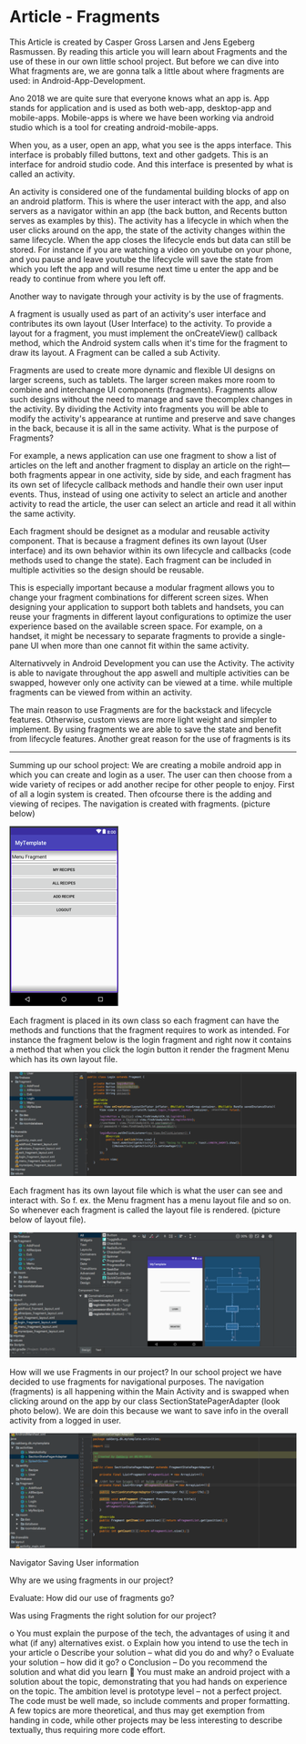 # Article - Fragments

This Article is created by Casper Gross Larsen and Jens Egeberg Rasmussen. By reading this article you will learn about Fragments and the use of these in our own little school project. But before we can dive into What fragments are, we are gonna talk a little about where fragments are used: in Android-App-Development.

Ano 2018 we are quite sure that everyone knows what an app is. App stands for application and is used as both web-app, desktop-app and mobile-apps. Mobile-apps is where we have been working via android studio which is a tool for creating android-mobile-apps. 

When you, as a user, open an app, what you see is the apps interface. This interface is probably filled buttons, text and other gadgets. This is an interface for android studio code. And this interface is presented by what is called an activity.

An activity is considered one of the fundamental building blocks of app on an android platform. This is where the user interact with the app, and also servers as a navigator within an app (the back button, and Recents button serves as examples by this). The activity has a lifecycle in which when the user clicks around on the app, the state of the activity changes within the same lifecycle. When the app closes the lifecycle ends but data can still be stored. For instance if you are watching a video on youtube on your phone, and you pause and leave youtube the lifecycle will save the state from which you left the app and will resume next time u enter the app and be ready to continue from where you left off.

Another way to navigate through your activity is by the use of fragments.

A fragment is usually used as part of an activity's user interface and contributes its own layout (User Interface) to the activity. To provide a layout for a fragment, you must implement the onCreateView() callback method, which the Android system calls when it's time for the fragment to draw its layout. A Fragment can be called a sub Activity.

Fragments are used to create more dynamic and flexible UI designs on larger screens, such as tablets. The larger screen makes more room to combine and interchange UI components (fragments). Fragments allow such designs without the need to manage and save thecomplex changes in the activity. By dividing the Activity into fragments you will be able to modify the activity's appearance at runtime and preserve and save changes in the back, because it is all in the same activity.
What is the purpose of Fragments?

For example, a news application can use one fragment to show a list of articles on the left and another fragment to display an article on the right—both fragments appear in one activity, side by side, and each fragment has its own set of lifecycle callback methods and handle their own user input events. Thus, instead of using one activity to select an article and another activity to read the article, the user can select an article and read it all within the same activity.

Each fragment should be designet as a modular and reusable activity component. That is because a fragment defines its own layout (User interface) and its own behavior within its own lifecycle and callbacks (code methods used to change the state). Each fragment can be included in multiple activities so the design should be reusable. 

This is especially important because a modular fragment allows you to change your fragment combinations for different screen sizes. When designing your application to support both tablets and handsets, you can reuse your fragments in different layout configurations to optimize the user experience based on the available screen space. For example, on a handset, it might be necessary to separate fragments to provide a single-pane UI when more than one cannot fit within the same activity.

Alternativvely in Android Development you can use the Activity. The activity is able to navigate throughout the app aswell and multiple activities can be swapped, however only one activity can be viewed at a time. while multiple fragments can be viewed from within an activity.

The main reason to use Fragments are for the backstack and lifecycle features. Otherwise, custom views are more light weight and simpler to implement. By using fragments we are able to save the state and benefit from lifecycle features. Another great reason for the use of fragments is its 

-------------------------------------
Summing up our school project:
We are creating a mobile android app in which you can create and login as a user. The user can then choose from a wide variety of recipes or add another recipe for other people to enjoy. First of all a login system is created.
Then ofcourse there is the adding and viewing of recipes. The navigation is created with fragments. (picture below)

![alt text](https://github.com/J-Egeberg/BallBoiV5/blob/master/Menu.png)

Each fragment is placed in its own class so each fragment can have the methods and functions that the fragment requires to work as intended. For instance the fragment below is the login fragment and right now it contains a method that when you click the login button it render the fragment Menu which has its own layout file.

![alt text](https://github.com/J-Egeberg/BallBoiV5/blob/master/Fragment.png)

Each fragment has its own layout file which is what the user can see and interact with. So f. ex. the Menu fragment has a menu layout file and so on. So whenever each fragment is called the layout file is rendered. (picture below of layout file).

![alt text](https://github.com/J-Egeberg/BallBoiV5/blob/master/Layout.png)

How will we use Fragments in our project?
In our school project we have decided to use fragments for navigational purposes. The navigation (fragments) is all happening within the Main Activity and is swapped when clicking around on the app by our class SectionStatePagerAdapter (look photo below). We are doin this because we want to save info in the overall activity from a logged in user.

![alt text](https://github.com/J-Egeberg/BallBoiV5/blob/master/FragmentManager.png)


Navigator
Saving User information

Why are we using fragments in our project?

Evaluate: How did our use of fragments go?

Was using Fragments the right solution for our project?

o You must explain the purpose of the tech, the advantages of using it and what (if any)
alternatives exist.
o Explain how you intend to use the tech in your article
o Describe your solution – what did you do and why?
o Evaluate your solution – how did it go?
o Conclusion – Do you recommend the solution and what did you learn
 You must make an android project with a solution about the topic, demonstrating that you had
hands on experience on the topic. The ambition level is prototype level – not a perfect project. The
code must be well made, so include comments and proper formatting. A few topics are more
theoretical, and thus may get exemption from handing in code, while other projects may be less
interesting to describe textually, thus requiring more code effort.

